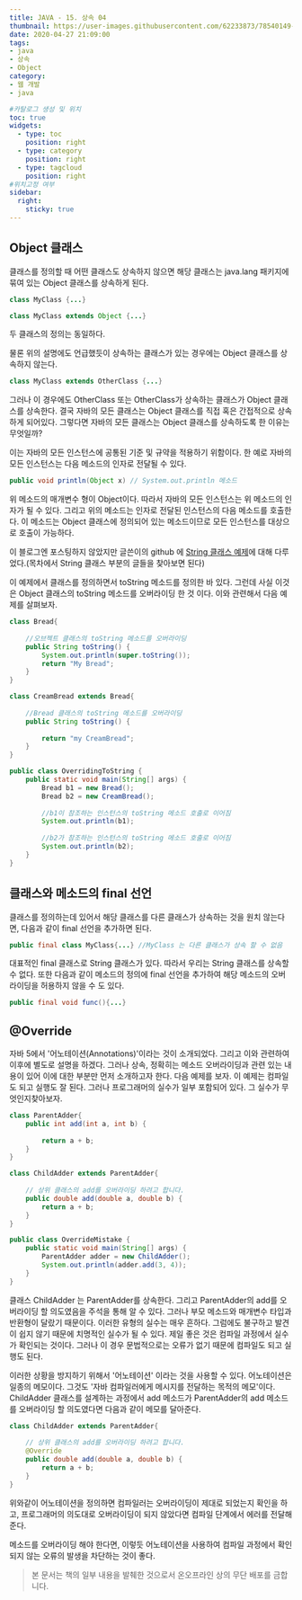 ```yaml
---
title: JAVA - 15. 상속 04
thumbnail: https://user-images.githubusercontent.com/62233873/78540149-aa58da80-782e-11ea-9754-33ae5e40ec43.jpg
date: 2020-04-27 21:09:00
tags: 
- java
- 상속
- Object
category:
- 웹 개발
- java

#카탈로그 생성 및 위치
toc: true
widgets:
  - type: toc
    position: right
  - type: category
    position: right
  - type: tagcloud
    position: right
#위치고정 여부
sidebar:
  right:
    sticky: true
---
```


## Object 클래스
클래스를 정의할 때 어떤 클래스도 상속하지 않으면 해당 클래스는 java.lang 패키지에 묶여 있는 Object 클래스를 상속하게 된다.
<!-- more -->
```java
class MyClass {...}

class MyClass extends Object {...}
```
두 클래스의 정의는 동일하다.

물론 위의 설명에도 언급했듯이 상속하는 클래스가 있는 경우에는 Object 클래스를 상속하지 않는다.
```java
class MyClass extends OtherClass {...} 
```

그러나 이 경우에도 OtherClass 또는 OtherClass가 상속하는 클래스가 Object 클래스를 상속한다. 결국 자바의 모든 클래스는 Object 클래스를 직접 혹은 간접적으로 상속하게 되어있다. 그렇다면 자바의 모든 클래스는 Object 클래스를 상속하도록 한 이유는 무엇일까?

이는 자바의 모든 인스턴스에 공통된 기준 및 규약을 적용하기 위함이다. 한 예로 자바의 모든 인스턴스는 다음 메소드의 인자로 전달될 수 있다.

```java
public void println(Object x) // System.out.println 메소드
```
위 메소드의 매개변수 형이 Object이다. 따라서 자바의 모든 인스턴스는 위 메소드의 인자가 될 수 있다. 그리고 위의 메소드는 인자로 전달된 인스턴스의 다음 메소드를 호출한다. 이 메소드는 Object 클래스에 정의되어 있는 메소드이므로 모든 인스턴스를 대상으로 호출이 가능하다.

이 블로그엔 포스팅하지 않았지만 글쓴이의 github 에 [String 클래스 예제](https://github.com/gojaebeom/java_tutorial)에 대해 다루었다.(목차에서 String 클래스 부분의 글들을 찾아보면 된다) 

이 예제에서 클래스를 정의하면서 toString 메소드를 정의한 바 있다. 그런데 사실 이것은 Object 클래스의 toString 메소드를 오버라이딩 한 것 이다. 이와 관련해서 다음 예제를 살펴보자.

```java
class Bread{
	
	//오브젝트 클래스의 toString 메소드를 오버라이딩
	public String toString() {
		System.out.println(super.toString());
		return "My Bread";
	}
}

class CreamBread extends Bread{
	
	//Bread 클래스의 toString 메소드를 오버라이딩
	public String toString() {
		
		return "my CreamBread";
	}
}

public class OverridingToString {
	public static void main(String[] args) {
		Bread b1 = new Bread();
		Bread b2 = new CreamBread();
		
		//b1이 참조하는 인스턴스의 toString 메소드 호출로 이어짐
		System.out.println(b1);
		
		//b2가 참조하는 인스턴스의 toString 메소드 호출로 이어짐
		System.out.println(b2);
	}
}
```

## 클래스와 메소드의 final 선언
클래스를 정의하는데 있어서 해당 클래스를 다른 클래스가 상속하는 것을 원치 않는다면, 다음과 같이 final 선언을 추가하면 된다.
```java
public final class MyClass{...} //MyClass 는 다른 클래스가 상속 할 수 없음
```

대표적인 final 클래스로 String 클래스가 있다. 따라서 우리는 String 클래스를 상속할 수 없다. 또한 다음과 같이 메소드의 정의에 final 선언을 추가하여 해당 메소드의 오버라이딩을 허용하지 않을 수 도 있다.

```java
public final void func(){...}
```

## @Override
자바 5에서 '어노테이션(Annotations)'이라는 것이 소개되었다. 그리고 이와 관련하여 이후에 별도로 설명을 하겠다. 그러나 상속, 정확히는 메소드 오버라이딩과 관련 있는 내용이 있어 이에 대한 부분만 먼저 소개하고자 한다. 다음 예제를 보자. 이 예제는 컴파일도 되고 실행도 잘 된다. 그러나 프로그래머의 실수가 일부 포함되어 있다. 그 실수가 무엇인지찾아보자.

```java
class ParentAdder{
	public int add(int a, int b) {
		
		return a + b;
	}
}

class ChildAdder extends ParentAdder{
	
	// 상위 클래스의 add를 오버라이딩 하려고 합니다.
	public double add(double a, double b) {
		return a + b;
	}
}

public class OverrideMistake {
	public static void main(String[] args) {
		ParentAdder adder = new ChildAdder();
		System.out.println(adder.add(3, 4));
	}
}
```

클래스 ChildAdder 는 ParentAdder를 상속한다. 그리고 ParentAdder의 add를 오버라이딩 할 의도였음을 주석을 통해 알 수 있다. 그러나 부모 메소드와 매개변수 타입과 반환형이 달랐기 때문이다. 이러한 유형의 실수는 매우 흔하다. 그럼에도 불구하고 발견이 쉽지 않기 때문에 치명적인 실수가 될 수 있다. 제일 좋은 것은 컴파일 과정에서 실수가 확인되는 것이다. 그러나 이 경우 문법적으로는 오류가 없기 때문에 컴파일도 되고 실행도 된다.

이러한 상황을 방지하기 위해서 '어노테이션' 이라는 것을 사용할 수 있다. 어노테이션은 일종의 메모이다. 그것도 '자바 컴파일러에게 메시지를 전달하는 목적의 메모'이다. ChildAdder 클래스를 설계하는 과정에서 add 메소드가 ParentAdder의 add 메소드를 오버라이딩 할 의도였다면 다음과 같이 메모를 달아준다.

```java 
class ChildAdder extends ParentAdder{
	
	// 상위 클래스의 add를 오버라이딩 하려고 합니다.
    @Override
	public double add(double a, double b) {
		return a + b;
	}
}
```

위와같이 어노테이션을 정의하면 컴파일러는 오버라이딩이 제대로 되었는지 확인을 하고, 프로그래머의 의도대로 오버라이딩이 되지 않았다면 컴파일 단계에서 에러를 전달해준다.

메소드를 오버라이딩 해야 한다면, 이렇듯 어노테이션을 사용하여 컴파일 과정에서 확인되지 않는 오류의 발생을 차단하는 것이 좋다.

> 본 문서는 책의 일부 내용을 발췌한 것으로서 온오프라인 상의 무단 배포를 금합니다.
